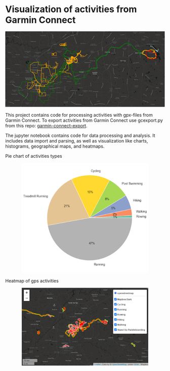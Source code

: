 Visualization of activities from Garmin Connect
============================ 
<p align="center">
<img src="images/title.png" alt="GPS tracks">
</p>



This project contains code for processing activities with gpx-files from Garmin Connect.  To export activities from Garmin Connect use gcexport.py  from this repo: [garmin-connect-export](https://github.com/pe-st/garmin-connect-export).


The jupyter notebook contains code for data processing and analysis. It includes data import and parsing, as well as visualization like charts, histograms, geographical maps, and heatmaps. 

Pie chart of activities types
<p align="center">
<img src="images/pie_chart.png" alt="Pie chart" width=400>
</p>


Heatmap of gps activities 
<p align="center">
<img src="images/heatmap.png" alt="Heatmap" width=400>
</p>



